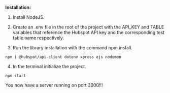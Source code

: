 **Installation:**

1. Install NodeJS.

2. Create an .env file in the root of the project with the API_KEY and TABLE variables that reference the Hubspot API key and the corresponding test table name respectively.

3. Run the library installation with the command npm install.

`npm i @hubspot/api-client dotenv xpress ejs nodemon `

4. In the terminal initialize the project.

`npm start`

You now have a server running on port 3000!!!
